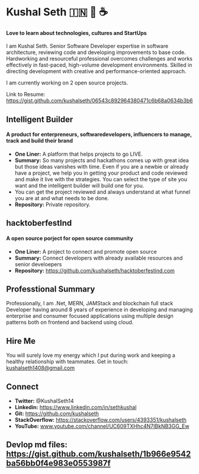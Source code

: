 
# Kushal Seth :india: :pray: :coffee:

#### Love to learn about technologies, cultures and StartUps  

I am Kushal Seth. Senior Software Developer expertise in software architecture, reviewing code and developing improvements to base code. Hardworking and resourceful professional overcomes challenges and works effectively in fast-paced, high-volume development environments. Skilled in directing development with creative and performance-oriented approach.

I am currently working on 2 open source projects.

Link to Resume: https://gist.github.com/kushalseth/06543c892964380471c6b68a0634b3b6

## Intelligent Builder 

#### A product for enterpreneurs, softwaredevelopers, influencers to manage, track and build their brand

- **One Liner:** A platform that helps projects to go LIVE.
- **Summary:** So many projects and hackathons comes up with great idea but those ideas vanishes with time. Even if you are a newbie or already have a project, we help you in getting your product and code reviewed and make it live with the strategies. You can select the type of site you want and the intelligent builder will build one for you.
- You can get the project reviewed and always understand at what funnel you are at and what needs to be done.
- **Repository:** Private repository. 

## hacktoberfestInd  

#### A open source porject for open source community

- **One Liner:** A project to connect and promote open source
- **Summary:** Connect developers with already available resources and senior develoepers 
- **Repository:** https://github.com/kushalseth/hacktoberfestind.com

## Professtional Summary 

Professionally, I am .Net, MERN, JAMStack and blockchain full stack Developer having around 8 years of experience in developing and managing enterprise and consumer focused applications using multiple design patterns both on frontend and backend using cloud.


## Hire Me 

You will surely love my energy which I put during work and keeping a healthy relationship with teammates. Get in touch: [kushalseth1408@gmail.com](mailto:kushalseth1408@gmail.com)


## Connect
- **Twitter:** @KushalSeth14
- **Linkedin:** https://www.linkedin.com/in/sethkushal
- **Git:** https://github.com/kushalseth
- **StackOverflow:** https://stackoverflow.com/users/4393351/kushalseth
- **YouTube:** www.youtube.com/channel/UC609TXHhc4N7IBkNB3GG_Ew

## Devlop md files: https://gist.github.com/kushalseth/1b966e9542ba56bb0f4e983e0553987f 
